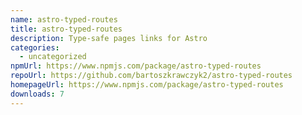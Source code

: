 ```yaml
---
name: astro-typed-routes
title: astro-typed-routes
description: Type-safe pages links for Astro
categories:
  - uncategorized
npmUrl: https://www.npmjs.com/package/astro-typed-routes
repoUrl: https://github.com/bartoszkrawczyk2/astro-typed-routes
homepageUrl: https://www.npmjs.com/package/astro-typed-routes
downloads: 7
---
```

